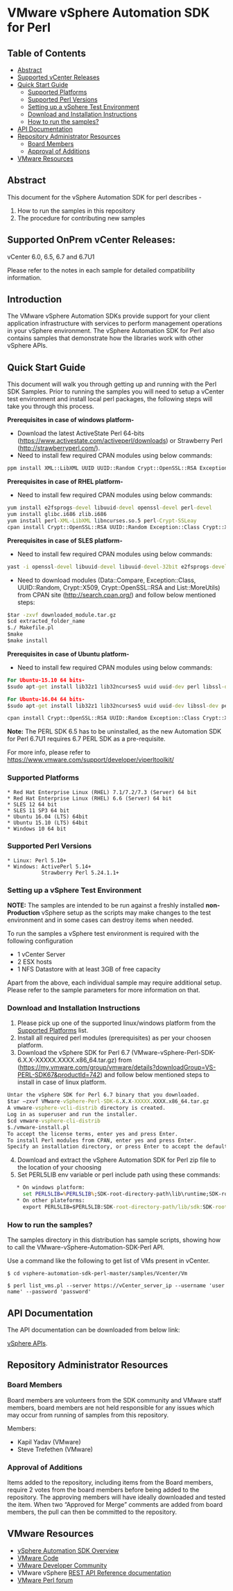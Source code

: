 # VMware vSphere Automation SDK for Perl
## Table of Contents
- [Abstract](#abstract)
- [Supported vCenter Releases](#supported-onprem-vcenter-releases)
- [Quick Start Guide](#quick-start-guide)
  - [Supported Platforms](#supported-platforms)
  - [Supported Perl Versions](#supported-perl-versions)
  - [Setting up a vSphere Test Environment](#setting-up-a-vsphere-test-environment)
  - [Download and Installation Instructions](#download-and-installation-instructions)
  - [How to run the samples?](#how-to-run-the-samples)
- [API Documentation](#api-documentation)
- [Repository Administrator Resources](#repository-administrator-resources)
  - [Board Members](#board-members)
  - [Approval of Additions](#approval-of-additions)
- [VMware Resources](#vmware-resources)

## Abstract
This document for the vSphere Automation SDK for perl describes -
   1. How to run the samples in this repository
   2. The procedure for contributing new samples

## Supported OnPrem vCenter Releases:
vCenter 6.0, 6.5, 6.7 and 6.7U1

Please refer to the notes in each sample for detailed compatibility information.

## Introduction
The VMware vSphere Automation SDKs provide support for your client application infrastructure with services to perform management operations in your vSphere environment. The vSphere Automation SDK for Perl also contains samples that demonstrate how the libraries work with other vSphere APIs.

## Quick Start Guide
This document will walk you through getting up and running with the Perl SDK Samples.
Prior to running the samples you will need to setup a vCenter test environment and
install local perl packages, the following steps will take you through this process.

**Prerequisites in case of windows platform-**

* Download the latest ActiveState Perl 64-bits (https://www.activestate.com/activeperl/downloads) or Strawberry Perl (http://strawberryperl.com/).
* Need to install few required CPAN modules using below commands:

```cmd
ppm install XML::LibXML UUID UUID::Random Crypt::OpenSSL::RSA Exception::Class Crypt::X509 Data::Compare Text::Template
```

**Prerequisites in case of RHEL platform-**

* Need to install few required CPAN modules using below commands:

```cmd
yum install e2fsprogs-devel libuuid-devel openssl-devel perl-devel
yum install glibc.i686 zlib.i686
yum install perl-XML-LibXML libncurses.so.5 perl-Crypt-SSLeay
cpan install Crypt::OpenSSL::RSA UUID::Random Exception::Class Crypt::X509 Data::Compare List::MoreUtils
```

**Prerequisites in case of SLES platform-**

* Need to install few required CPAN modules using below commands:

```cmd
yast -i openssl-devel libuuid-devel libuuid-devel-32bit e2fsprogs-devel
```

* Need to download modules (Data::Compare, Exception::Class, UUID::Random, Crypt::X509,	Crypt::OpenSSL::RSA and List::MoreUtils) from CPAN site (http://search.cpan.org/) and follow below mentioned steps:

```cmd
$tar -zxvf downloaded_module.tar.gz
$cd extracted_folder_name
$./ Makefile.pl
$make
$make install
```

**Prerequisites in case of Ubuntu platform-**

* Need to install few required CPAN modules using below commands:

```cmd
For Ubuntu-15.10 64 bits-
$sudo apt-get install lib32z1 lib32ncurses5 uuid uuid-dev perl libssl-dev perldoc libxml-libxml-perl libcrypt-ssleay-perl libdata-compare-perl libsoap-lite-perl

For Ubuntu-16.04 64 bits-
$sudo apt-get install lib32z1 lib32ncurses5 uuid uuid-dev libssl-dev perl-doc libxml-libxml-perl libcrypt-ssleay-perl libsoap-lite-perl libdata-compare-perl libmodule-build-perl
```
```cmd
cpan install Crypt::OpenSSL::RSA UUID::Random Exception::Class Crypt::X509 List::MoreUtils
```

**Note:** The PERL SDK 6.5 has to be uninstalled, as the new Automation SDK for Perl 6.7U1 requires 6.7 PERL SDK as a pre-requisite.

For more info, please refer to https://www.vmware.com/support/developer/viperltoolkit/


### Supported Platforms
    * Red Hat Enterprise Linux (RHEL) 7.1/7.2/7.3 (Server) 64 bit
    * Red Hat Enterprise Linux (RHEL) 6.6 (Server) 64 bit
    * SLES 12 64 bit
    * SLES 11 SP3 64 bit
    * Ubuntu 16.04 (LTS) 64bit
    * Ubuntu 15.10 (LTS) 64bit
    * Windows 10 64 bit

### Supported Perl Versions
    * Linux: Perl 5.10+
    * Windows: ActivePerl 5.14+
               Strawberry Perl 5.24.1.1+

### Setting up a vSphere Test Environment
**NOTE:** The samples are intended to be run against a freshly installed **non-Production** vSphere setup as the scripts may make changes to the test environment and in some cases can destroy items when needed.

To run the samples a vSphere test environment is required with the following configuration
* 1 vCenter Server
* 2 ESX hosts
* 1 NFS Datastore with at least 3GB of free capacity

Apart from the above, each individual sample may require additional setup. Please refer to the sample parameters for more information on that.

### Download and Installation Instructions
1. Please pick up one of the supported linux/windows platform from the
[Supported Platforms](#supported-platforms) list.
2. Install all required perl modules (prerequisites) as per your choosen platform.
3. Download the vSphere SDK for Perl 6.7 (VMware-vSphere-Perl-SDK-6.X.X-XXXXX.XXXX.x86_64.tar.gz) from (https://my.vmware.com/group/vmware/details?downloadGroup=VS-PERL-SDK67&productId=742) and follow below mentioned steps to install in case of linux platform.
```cmd
Untar the vSphere SDK for Perl 6.7 binary that you downloaded.
$tar –zxvf VMware-vSphere-Perl-SDK-6.X.X-XXXXX.XXXX.x86_64.tar.gz
A vmware-vsphere-vcli-distrib directory is created.
Log in as superuser and run the installer.
$cd vmware-vsphere-cli-distrib
$./vmware-install.pl
To accept the license terms, enter yes and press Enter.
To install Perl modules from CPAN, enter yes and press Enter.
Specify an installation directory, or press Enter to accept the default, which is /usr/bin.
```
4. Download and extract the vSphere Automation SDK for Perl zip file to the location of your choosing
5. Set PERL5LIB env variable or perl include path using these commands:
```cmd
   * On windows platform:
     set PERL5LIB=%PERL5LIB%;SDK-root-directory-path\lib\runtime;SDK-root-directory-path\lib\sdk;SDK-root-directory-path\samples
   * On other plateforms:
     export PERL5LIB=$PERL5LIB:SDK-root-directory-path/lib/sdk:SDK-root-directory-path/lib/runtime:SDK-root-directory-path/samples
```

### How to run the samples?
The samples directory in this distribution has sample scripts, showing how
to call the VMware-vSphere-Automation-SDK-Perl API.

Use a command like the following to get list of VMs present in vCenter.

    $ cd vsphere-automation-sdk-perl-master/samples/Vcenter/Vm

    $ perl list_vms.pl --server https://vCenter_server_ip --username 'user name' --password 'password'

## API Documentation
The API documentation can be downloaded from below link: 

[vSphere APIs](doc/vsphere-perldoc.zip).

## Repository Administrator Resources
### Board Members

Board members are volunteers from the SDK community and VMware staff members, board members are not held responsible for any issues which may occur from running of samples from this repository.

Members:
* Kapil Yadav (VMware)
* Steve Trefethen (VMware)

### Approval of Additions
Items added to the repository, including items from the Board members, require 2 votes from the board members before being added to the repository. The approving members will have ideally downloaded and tested the item. When two “Approved for Merge” comments are added from board members, the pull can then be committed to the repository.

## VMware Resources

* [vSphere Automation SDK Overview](http://pubs.vmware.com/vsphere-65/index.jsp#com.vmware.vapi.progguide.doc/GUID-AF73991C-FC1C-47DF-8362-184B6544CFDE.html)
* [VMware Code](https://code.vmware.com/home)
* [VMware Developer Community](https://communities.vmware.com/community/vmtn/developer)
* VMware vSphere [REST API Reference documentation](https://code.vmware.com/apis/366/vsphere-automation)
* [VMware Perl forum](https://code.vmware.com/forums/7562/vsphere-automation-sdk-for-perl)
